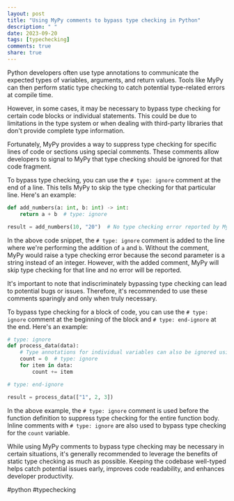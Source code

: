 ```yaml
---
layout: post
title: "Using MyPy comments to bypass type checking in Python"
description: " "
date: 2023-09-20
tags: [typechecking]
comments: true
share: true
---
```


Python developers often use type annotations to communicate the expected types of variables, arguments, and return values. Tools like MyPy can then perform static type checking to catch potential type-related errors at compile time.

However, in some cases, it may be necessary to bypass type checking for certain code blocks or individual statements. This could be due to limitations in the type system or when dealing with third-party libraries that don't provide complete type information.

Fortunately, MyPy provides a way to suppress type checking for specific lines of code or sections using special comments. These comments allow developers to signal to MyPy that type checking should be ignored for that code fragment.

To bypass type checking, you can use the `# type: ignore` comment at the end of a line. This tells MyPy to skip the type checking for that particular line. Here's an example:

```python
def add_numbers(a: int, b: int) -> int:
    return a + b  # type: ignore

result = add_numbers(10, "20")  # No type checking error reported by MyPy
```

In the above code snippet, the `# type: ignore` comment is added to the line where we're performing the addition of `a` and `b`. Without the comment, MyPy would raise a type checking error because the second parameter is a string instead of an integer. However, with the added comment, MyPy will skip type checking for that line and no error will be reported.

It's important to note that indiscriminately bypassing type checking can lead to potential bugs or issues. Therefore, it's recommended to use these comments sparingly and only when truly necessary.

To bypass type checking for a block of code, you can use the `# type: ignore` comment at the beginning of the block and `# type: end-ignore` at the end. Here's an example:

```python
# type: ignore
def process_data(data):
    # Type annotations for individual variables can also be ignored using inline comments
    count = 0  # type: ignore
    for item in data:
        count += item

# type: end-ignore

result = process_data(["1", 2, 3])
```

In the above example, the `# type: ignore` comment is used before the function definition to suppress type checking for the entire function body. Inline comments with `# type: ignore` are also used to bypass type checking for the `count` variable.

While using MyPy comments to bypass type checking may be necessary in certain situations, it's generally recommended to leverage the benefits of static type checking as much as possible. Keeping the codebase well-typed helps catch potential issues early, improves code readability, and enhances developer productivity.

#python #typechecking
